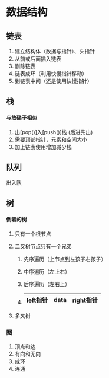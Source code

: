 # 数据结构

## 链表

1. 建立结构体（数据与指针）、头指针
2. 从前或后面插入链表
3. 删除链表
4. 链表成环（利用快慢指针移动）
5. 到链表中间（还是使用快慢指针）

## 栈

#### 与放碟子相似

1. 出[pop()]入[push()]栈 (后进先出)
2. 需要顶部指针，元素和空间大小
3. 加上链表使用增加减少栈

## 队列

出入队

## 树

#### 倒着的树

1. 只有一个根节点

2. 二叉树节点只有一个兄弟

	1.  先序遍历（上节点到左孩子右孩子）

	2. 中序遍历（左上右）

	3. 后序遍历（左右上）

	4. | left指针 | data | right指针 |
		| :------: | :--: | :-------: |

3. 多叉树

### 图

1. 顶点和边
2. 有向和无向
3. 成环
4. 连通







